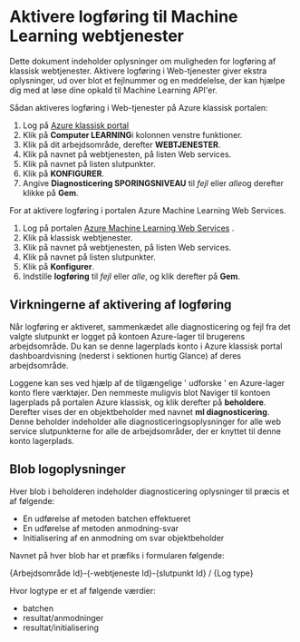 <properties 
    pageTitle="Logføring til Machine Learning webtjenester | Microsoft Azure" 
    description="Lær at aktivere logføring til Machine Learning webtjenester. Logføring indeholder flere oplysninger om hjælp til fejlfinding af API'erne." 
    services="machine-learning" 
    documentationCenter="" 
    authors="raymondlaghaeian" 
    manager="jhubbard"
    editor="cgronlun"/>

<tags
    ms.service="machine-learning"
    ms.devlang="na"
    ms.topic="article"
    ms.tgt_pltfrm="na"
    ms.workload="big-data" 
    ms.date="10/05/2016"
    ms.author="raymondl;garye"/>

# <a name="enable-logging-for-machine-learning-web-services"></a>Aktivere logføring til Machine Learning webtjenester  

Dette dokument indeholder oplysninger om muligheden for logføring af klassisk webtjenester. Aktivere logføring i Web-tjenester giver ekstra oplysninger, ud over blot et fejlnummer og en meddelelse, der kan hjælpe dig med at løse dine opkald til Machine Learning API'er.  

Sådan aktiveres logføring i Web-tjenester på Azure klassisk portalen:   

1.  Log på [Azure klassisk portal](https://manage.windowsazure.com/)
2.  Klik på **Computer LEARNING**i kolonnen venstre funktioner.
3.  Klik på dit arbejdsområde, derefter **WEBTJENESTER**.
4.  Klik på navnet på webtjenesten, på listen Web services.
5.  Klik på navnet på listen slutpunkter.
6.  Klik på **KONFIGURER**.
7.  Angive **Diagnosticering SPORINGSNIVEAU** til *fejl* eller *alle*og derefter klikke på **Gem**.

For at aktivere logføring i portalen Azure Machine Learning Web Services.

1. Log på portalen [Azure Machine Learning Web Services](https://services.azureml.net) .
2. Klik på klassisk webtjenester.
3.  Klik på navnet på webtjenesten, på listen Web services.
4.  Klik på navnet på listen slutpunkter.
5.  Klik på **Konfigurer**.
6.  Indstille **logføring** til *fejl* eller *alle*, og klik derefter på **Gem**.

## <a name="the-effects-of-enabling-logging"></a>Virkningerne af aktivering af logføring

Når logføring er aktiveret, sammenkædet alle diagnosticering og fejl fra det valgte slutpunkt er logget på kontoen Azure-lager til brugerens arbejdsområde. Du kan se denne lagerplads konto i Azure klassisk portal dashboardvisning (nederst i sektionen hurtig Glance) af deres arbejdsområde.  

Loggene kan ses ved hjælp af de tilgængelige ' udforske ' en Azure-lager konto flere værktøjer. Den nemmeste muligvis blot Naviger til kontoen lagerplads på portalen Azure klassisk, og klik derefter på **beholdere**. Derefter vises der en objektbeholder med navnet **ml diagnosticering**. Denne beholder indeholder alle diagnosticeringsoplysninger for alle web service slutpunkterne for alle de arbejdsområder, der er knyttet til denne konto lagerplads. 
 
## <a name="log-blob-detail-information"></a>Blob logoplysninger

Hver blob i beholderen indeholder diagnosticering oplysninger til præcis et af følgende:

-   En udførelse af metoden batchen effektueret  
-   En udførelse af metoden anmodning-svar  
-   Initialisering af en anmodning om svar objektbeholder
  
Navnet på hver blob har et præfiks i formularen følgende: 

{Arbejdsområde Id}-{-webtjeneste Id}-{slutpunkt Id} / {Log type}  

Hvor logtype er et af følgende værdier:  

- batchen  
- resultat/anmodninger  
- resultat/initialisering  